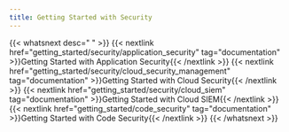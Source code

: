```yaml
---
title: Getting Started with Security
---
```


{{< whatsnext desc=" " >}}
    {{< nextlink href="getting_started/security/application_security" tag="documentation" >}}Getting Started with Application Security{{< /nextlink >}}
    {{< nextlink href="getting_started/security/cloud_security_management" tag="documentation" >}}Getting Started with Cloud Security{{< /nextlink >}}
    {{< nextlink href="getting_started/security/cloud_siem" tag="documentation" >}}Getting Started with Cloud SIEM{{< /nextlink >}}
    {{< nextlink href="getting_started/code_security" tag="documentation" >}}Getting Started with Code Security{{< /nextlink >}}
{{< /whatsnext >}}
